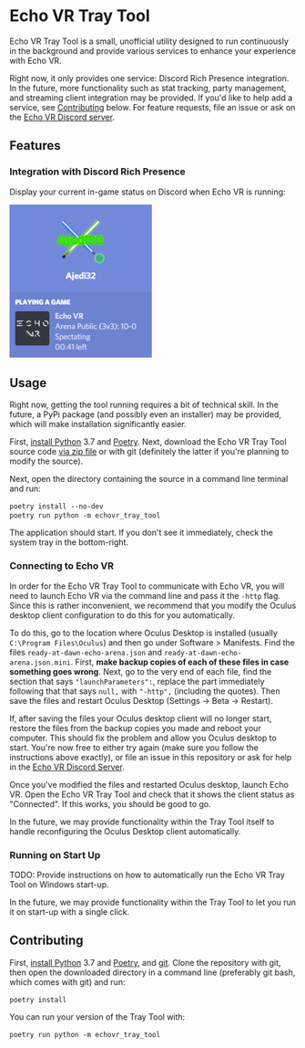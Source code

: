 # Echo VR Tray Tool

Echo VR Tray Tool is a small, unofficial utility designed to run continuously in the background and provide various services to enhance your experience with Echo VR.

Right now, it only provides one service: Discord Rich Presence integration. In the future, more functionality such as stat tracking, party management, and streaming client integration may be provided. If you'd like to help add a service, see [Contributing](#contributing) below. For feature requests, file an issue or ask on the [Echo VR Discord server](https://discord.gg/bPB7v8d).

## Features

### Integration with Discord Rich Presence

Display your current in-game status on Discord when Echo VR is running:

![Screenshot of Discord Rich Presence with the Echo VR Tray Tool](docs/images/discord_presence_screenshot.png)

## Usage

Right now, getting the tool running requires a bit of technical skill. In the future, a PyPi package (and possibly even an installer) may be provided, which will make installation significantly easier.

First, [install Python](https://www.python.org/downloads/) 3.7 and [Poetry](https://github.com/sdispater/poetry#installation). Next, download the Echo VR Tray Tool source code [via zip file](https://github.com/Ajedi32/echovr-tray-tool/releases) or with git (definitely the latter if you're planning to modify the source).

Next, open the directory containing the source in a command line terminal and run:

```
poetry install --no-dev
poetry run python -m echovr_tray_tool
```

The application should start. If you don't see it immediately, check the system tray in the bottom-right.

### Connecting to Echo VR

In order for the Echo VR Tray Tool to communicate with Echo VR, you will need to launch Echo VR via the command line and pass it the `-http` flag. Since this is rather inconvenient, we recommend that you modify the Oculus desktop client configuration to do this for you automatically.

To do this, go to the location where Oculus Desktop is installed (usually `C:\Program Files\Oculus`) and then go under Software > Manifests. Find the files `ready-at-dawn-echo-arena.json` and `ready-at-dawn-echo-arena.json.mini`. First, **make backup copies of each of these files in case something goes wrong**. Next, go to the very end of each file, find the section that says `"launchParameters":`, replace the part immediately following that that says `null,` with `"-http",` (including the quotes). Then save the files and restart Oculus Desktop (Settings -> Beta -> Restart).

If, after saving the files your Oculus desktop client will no longer start, restore the files from the backup copies you made and reboot your computer. This should fix the problem and allow you Oculus desktop to start. You're now free to either try again (make sure you follow the instructions above exactly), or file an issue in this repository or ask for help in the [Echo VR Discord Server](https://discord.gg/bPB7v8d).

Once you've modified the files and restarted Oculus desktop, launch Echo VR. Open the Echo VR Tray Tool and check that it shows the client status as "Connected". If this works, you should be good to go.

In the future, we may provide functionality within the Tray Tool itself to handle reconfiguring the Oculus Desktop client automatically.

### Running on Start Up

TODO: Provide instructions on how to automatically run the Echo VR Tray Tool on Windows start-up.

In the future, we may provide functionality within the Tray Tool to let you run it on start-up with a single click.

## Contributing

First, [install Python](https://www.python.org/downloads/) 3.7 and [Poetry](https://github.com/sdispater/poetry#installation), and [git](https://git-scm.com/). Clone the repository with git, then open the downloaded directory in a command line (preferably git bash, which comes with git) and run:

```
poetry install
```

You can run your version of the Tray Tool with:

```
poetry run python -m echovr_tray_tool
```
